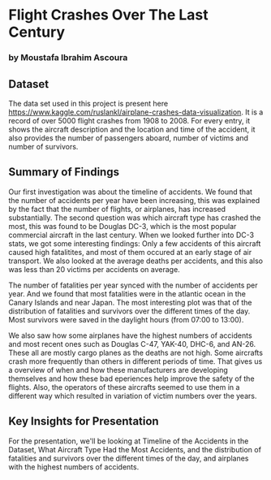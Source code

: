# Flight Crashes Over The Last Century
### by Moustafa Ibrahim Ascoura


## Dataset

The data set used in this project is present here https://www.kaggle.com/ruslankl/airplane-crashes-data-visualization. It is a record of over 5000 flight crashes from 1908 to 2008. For every entry, it shows the aircraft description and the location and time of the accident, it also provides the number of passengers aboard, number of victims and number of survivors.


## Summary of Findings

Our first investigation was about the timeline of accidents. We found that the number of accidents per year have been increasing, this was explained by the fact that the number of flights, or airplanes, has increased substantially. The second question was which aircraft type has crashed the most, this was found to be Douglas DC-3, which is the most popular commercial aircraft in the last century. When we looked further into DC-3 stats, we got some interesting findings: Only a few accidents of this aircraft caused high fatalitites, and most of them occured at an early stage of air transport. We also looked at the average deaths per accidents, and this also was less than 20 victims per accidents on average.

The number of fatalities per year synced with the number of accidents per year. And we found that most fatalities were in the atlantic ocean in the Canary Islands and near Japan. The most interesting plot was that of the distribution of fatalities and survivors over the different times of the day. Most survivors were saved in the daylight hours (from 07:00 to 13:00).

We also saw how some airplanes have the highest numbers of accidents and most recent ones such as Douglas C-47, YAK-40, DHC-6, and AN-26. These all are mostly cargo planes as the deaths are not high. Some aircrafts crash more frequently than others in different periods of time. That gives us a overview of when and how these manufacturers are developing themselves and how these bad eperiences help improve the safety of the flights. Also, the operators of these aircrafts seemed to use them in a different way which resulted in variation of victim numbers over the years.

## Key Insights for Presentation

For the presentation, we'll be looking at Timeline of the Accidents in the Dataset, What Aircraft Type Had the Most Accidents, and the distribution of fatalities and survivors over the different times of the day, and airplanes with the highest numbers of accidents.
